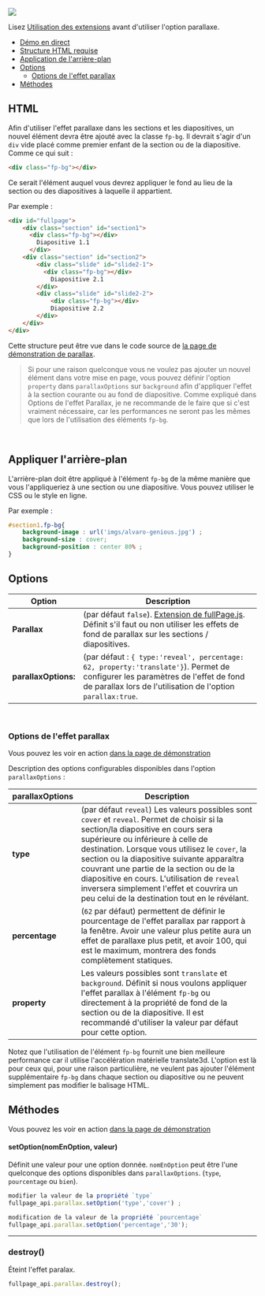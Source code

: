![](https://cloud.githubusercontent.com/assets/1706326/23580315/f28edab4-00f6-11e7-90f9-81ffafd77b0e.gif)

Lisez [Utilisation des extensions](https://github.com/alvarotrigo/fullPage.js#use-extensions) avant d'utiliser l'option parallaxe.
- [Démo en direct](http://alvarotrigo.com/fullPage/extensions/parallax.html)
- [Structure HTML requise](https://github.com/alvarotrigo/fullPage.js/wiki/Extension---Parallax#required-html-structure)
- [Application de l'arrière-plan](https://github.com/alvarotrigo/fullPage.js/wiki/Extension---Parallax#applying-the-background)
- [Options](https://github.com/alvarotrigo/fullPage.js/wiki/Extension---Parallax#options)
  - [Options de l'effet parallax](https://github.com/alvarotrigo/fullPage.js/wiki/Extension---Parallax#parallax-effect-options)
- [Méthodes](https://github.com/alvarotrigo/fullPage.js/wiki/Extension---Parallax#methods)

## HTML
Afin d'utiliser l'effet parallaxe dans les sections et les diapositives, un nouvel élément devra être ajouté avec la classe `fp-bg`. Il devrait s'agir d'un `div` vide placé comme premier enfant de la section ou de la diapositive. Comme ce qui suit :

```html
<div class="fp-bg"></div>
```

Ce serait l'élément auquel vous devrez appliquer le fond au lieu de la section ou des diapositives à laquelle il appartient.

Par exemple :
```html
<div id="fullpage">
    <div class="section" id="section1">
      <div class="fp-bg"></div>
        Diapositive 1.1
      </div>
    <div class="section" id="section2">
        <div class="slide" id="slide2-1">
          <div class="fp-bg"></div>
            Diapositive 2.1
        </div>
        <div class="slide" id="slide2-2">
            <div class="fp-bg"></div>
            Diapositive 2.2
        </div>
    </div>
</div>
```

Cette structure peut être vue dans le code source de
 [la page de démonstration de parallax](http://alvarotrigo.com/fullPage/extensions/parallax.html).

> Si pour une raison quelconque vous ne voulez pas ajouter un nouvel élément dans votre mise en page, vous pouvez définir l'option `property` dans `parallaxOptions` sur `background` afin d'appliquer l'effet à la section courante ou au fond de diapositive.
> Comme expliqué dans Options de l'effet Parallax, je ne recommande de le faire que si c'est vraiment nécessaire, car les performances ne seront pas les mêmes que lors de l'utilisation des éléments `fp-bg`.

<br>

## Appliquer l'arrière-plan
L'arrière-plan doit être appliqué à l'élément `fp-bg` de la même manière que vous l'appliqueriez à une section ou une diapositive.
Vous pouvez utiliser le CSS ou le style en ligne.

Par exemple :
```css
#section1.fp-bg{
    background-image : url('imgs/alvaro-genious.jpg') ;
    background-size : cover;
    background-position : center 80% ;
}
```
## Options

| Option | Description |
| ------------- | ------------- |
| **Parallax** | (par défaut `false`). [Extension de fullPage.js](http://alvarotrigo.com/fullPage/extensions/). Définit s'il faut ou non utiliser les effets de fond de parallax sur les sections / diapositives.  |
| **parallaxOptions:** | (par défaut : `{ type:'reveal', percentage: 62, property:'translate'}`). Permet de configurer les paramètres de l'effet de fond de parallax lors de l'utilisation de l'option `parallax:true`.  |
<br>

### Options de l'effet parallax
Vous pouvez les voir en action [dans la page de démonstration](http://alvarotrigo.com/fullPage/extensions/parallax.html)

Description des options configurables disponibles dans l'option `parallaxOptions` :

| parallaxOptions | Description |
| ------------- | ------------- |
| **type** | (par défaut `reveal`) Les valeurs possibles sont `cover` et `reveal`. Permet de choisir si la section/la diapositive en cours sera supérieure ou inférieure à celle de destination. Lorsque vous utilisez le `cover`, la section ou la diapositive suivante apparaîtra couvrant une partie de la section ou de la diapositive en cours. L'utilisation de `reveal` inversera simplement l'effet et couvrira un peu celui de la destination tout en le révélant.  |
| **percentage** | (`62` par défaut) permettent de définir le pourcentage de l'effet parallax par rapport à la fenêtre. Avoir une valeur plus petite aura un effet de parallaxe plus petit, et avoir 100, qui est le maximum, montrera des fonds complètement statiques.   |
| **property** | Les valeurs possibles sont `translate` et `background`. Définit si nous voulons appliquer l'effet parallax à l'élément `fp-bg` ou directement à la propriété de fond de la section ou de la diapositive.  Il est recommandé d'utiliser la valeur par défaut pour cette option.


Notez que l'utilisation de l'élément `fp-bg` fournit une bien meilleure performance car il utilise l'accélération matérielle translate3d. L'option est là pour ceux qui, pour une raison particulière, ne veulent pas ajouter l'élément supplémentaire `fp-bg` dans chaque section ou diapositive ou ne peuvent simplement pas modifier le balisage HTML.

## Méthodes
Vous pouvez les voir en action [dans la page de démonstration](http://alvarotrigo.com/fullPage/extensions/parallax.html)

#### setOption(nomEnOption, valeur)
Définit une valeur pour une option donnée. `nomEnOption` peut être l'une quelconque des options disponibles dans `parallaxOptions`. (`type`, `pourcentage` ou `bien`).
```javascript
modifier la valeur de la propriété `type`
fullpage_api.parallax.setOption('type','cover') ;

modification de la valeur de la propriété `pourcentage`
fullpage_api.parallax.setOption('percentage','30');
```
---
### destroy()
Éteint l'effet paralax.
```javascript
fullpage_api.parallax.destroy();
```
